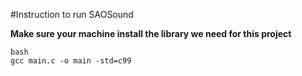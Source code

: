 #Instruction to run SAOSound

**Make sure your machine install the library we need for this project**

	bash
	gcc main.c -o main -std=c99

	